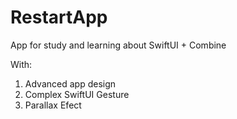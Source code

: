 # RestartApp
App for study and learning about SwiftUI + Combine

With: 

1. Advanced app design
2. Complex SwiftUI Gesture
3. Parallax Efect 